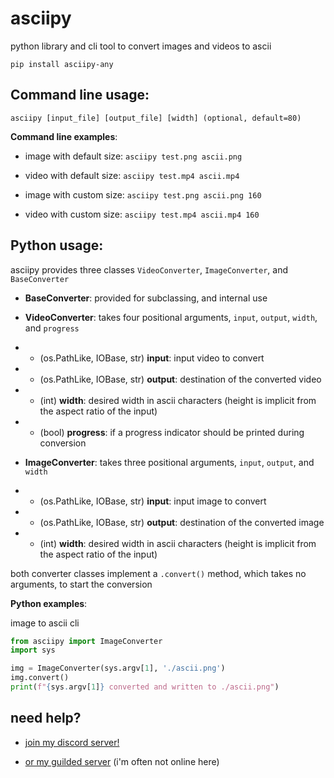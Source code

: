 # asciipy
 python library and cli tool to convert images and videos to ascii

`pip install asciipy-any`

## Command line usage:
`asciipy [input_file] [output_file] [width] (optional, default=80)`

**Command line examples**: 

* image with default size: `asciipy test.png ascii.png`

* video with default size: `asciipy test.mp4 ascii.mp4`

* image with custom size: `asciipy test.png ascii.png 160`

* video with custom size: `asciipy test.mp4 ascii.mp4 160`

## Python usage:
asciipy provides three classes `VideoConverter`, `ImageConverter`, and `BaseConverter`


* **BaseConverter**: provided for subclassing, and internal use


* **VideoConverter**: takes four positional arguments, `input`, `output`, `width`, and `progress`

* * (os.PathLike, IOBase, str) **input**: input video to convert

* * (os.PathLike, IOBase, str) **output**: destination of the converted video

* * (int) **width**: desired width in ascii characters (height is implicit from the aspect ratio of the input) 

* * (bool) **progress**: if a progress indicator should be printed during conversion


* **ImageConverter**: takes three positional arguments, `input`, `output`, and `width`

* * (os.PathLike, IOBase, str) **input**: input image to convert

* * (os.PathLike, IOBase, str) **output**: destination of the converted image

* * (int) **width**: desired width in ascii characters (height is implicit from the aspect ratio of the input) 

both converter classes implement a `.convert()` method, which takes no arguments, to start the conversion

**Python examples**:

image to ascii cli
```py
from asciipy import ImageConverter
import sys

img = ImageConverter(sys.argv[1], './ascii.png')
img.convert()
print(f"{sys.argv[1]} converted and written to ./ascii.png")
```

## need help?
* [join my discord server!](https://discord.gg/fDQPCBybVJ)

* [or my guilded server](https://www.guilded.gg/i/kJO6g5op) (i'm often not online here)
